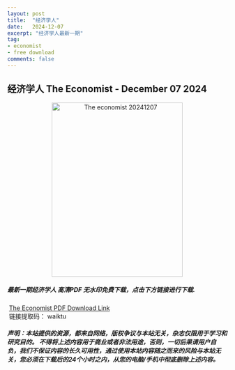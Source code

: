 ```yaml
---
layout: post
title:  "经济学人"
date:   2024-12-07
excerpt: "经济学人最新一期"
tag:
- economist
- free download
comments: false
---
```


## 经济学人 The Economist - December 07 2024


<div align="center">
<img src="https://i.postimg.cc/W4rMb85L/The-Economist-December-7th-13th-2024-00.png" alt="The economist 20241207" border="0" width = 300 height = 400 /> 
</div>


 <h5>最新一期经济学人 高清PDF 无水印免费下载，点击下方链接进行下载. </h5>
 
  <a href="https://wwfh.lanzout.com/iaGVj2hne9ef">The Economist PDF Download Link</a>   
  <br/>
  链接提取码： waiktu
 
##### 声明：本站提供的资源，都来自网络，版权争议与本站无关，杂志仅限用于学习和研究目的。 不得将上述内容用于商业或者非法用途，否则，一切后果请用户自负，我们不保证内容的长久可用性，通过使用本站内容随之而来的风险与本站无关，您必须在下载后的24个小时之内，从您的电脑/手机中彻底删除上述内容。
 
